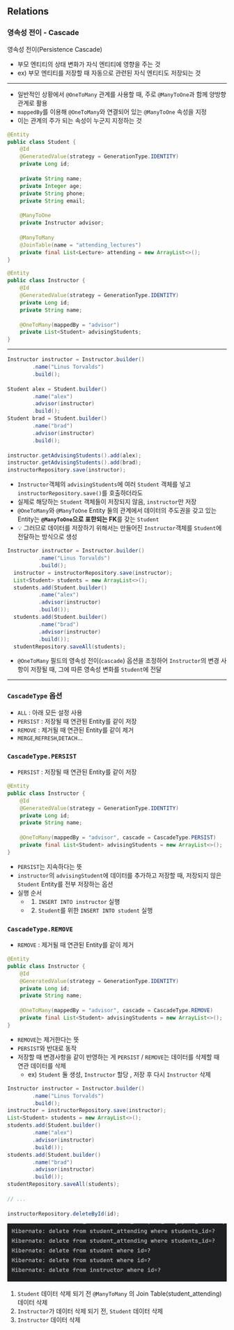 ## Relations
### 영속성 전이 - Cascade
영속성 전이(Persistence Cascade) 
- 부모 엔티티의 상태 변화가 자식 엔티티에 영향을 주는 것 
- ex) 부모 엔티티를 저장할 때 자동으로 관련된 자식 엔티티도 저장되는 것

---
- 일반적인 상황에서 `@OneToMany` 관계를 사용할 때, 주로 `@ManyToOne`과 함께 양방향 관계로 활용
- `mappedBy`를 이용해 `@OneToMany`와 연결되어 있는 `@ManyToOne` 속성을 지정
- 이는 관계의 주가 되는 속성이 누군지 지정하는 것
```java
@Entity
public class Student {
    @Id
    @GeneratedValue(strategy = GenerationType.IDENTITY)
    private Long id;

    private String name;
    private Integer age;
    private String phone;
    private String email;

    @ManyToOne
    private Instructor advisor;

    @ManyToMany
    @JoinTable(name = "attending_lectures")
    private final List<Lecture> attending = new ArrayList<>();
}
```
```java
@Entity
public class Instructor {
    @Id
    @GeneratedValue(strategy = GenerationType.IDENTITY)
    private Long id;
    private String name;

    @OneToMany(mappedBy = "advisor")
    private List<Student> advisingStudents;
}
```
---
```java
Instructor instructor = Instructor.builder()
        .name("Linus Torvalds")
        .build();

Student alex = Student.builder()
        .name("alex")
        .advisor(instructor)
        .build();
Student brad = Student.builder()
        .name("brad")
        .advisor(instructor)
        .build();

instructor.getAdvisingStudents().add(alex);
instructor.getAdvisingStudents().add(brad);
instructorRepository.save(instructor);
```
- `Instructor`객체의 `advisingStudents`에 여러 `Student` 객체를 넣고 `instructorRepository.save()`를 호출하더라도
- 실제로 해당하는 `Student` 객체들이 저장되지 않음, `instructor`만 저장
- `@OneToMany`와 `@ManyToOne` Entity 둘의 관계에서 데이터의 주도권을 갖고 있는 Entity는 **`@ManyToOne`으로 표햔되는 FK**를 갖는 `Student`
- 💡 그러므로 데이터를 저장하기 위해서는 만들어진 `Instructor`객체를 `Student`에 전달하는 방식으로 생성 
```java
Instructor instructor = Instructor.builder()
          .name("Linus Torvalds")
          .build();
  instructor = instructorRepository.save(instructor);
  List<Student> students = new ArrayList<>();
  students.add(Student.builder()
          .name("alex")
          .advisor(instructor)
          .build());
  students.add(Student.builder()
          .name("brad")
          .advisor(instructor)
          .build());
  studentRepository.saveAll(students);
```
- `@OneToMany` 필드의 영속성 전이(`cascade`) 옵션을 조정하어 `Instructor`의 변경 사항이 저장될 때, 그에 따른 영속성 변화를 `Student`에 전달
---
### `CascadeType` 옵션
- `ALL` : 아래 모든 설정 사용 
- `PERSIST` : 저장될 때 연관된 Entity를 같이 저장
- `REMOVE` : 제거될 때 연관된 Entity를 같이 제거
- `MERGE`,`REFRESH`,`DETACH`...

### `CascadeType.PERSIST`
- `PERSIST` : 저장될 때 연관된 Entity를 같이 저장
```java
@Entity
public class Instructor {
    @Id
    @GeneratedValue(strategy = GenerationType.IDENTITY)
    private Long id;
    private String name;

    @OneToMany(mappedBy = "advisor", cascade = CascadeType.PERSIST)
    private final List<Student> advisingStudents = new ArrayList<>();
}
```
- `PERSIST`는 지속하다는 뜻
- `instructor`의 `advisingStudent`에 데이터를 추가하고 저장할 때, 저장되지 않은 `Student` Entity를 전부 저장하는 옵션
- 실행 순서
  - 1. `INSERT INTO instructor` 실행
  - 2. `Student`를 위한 `INSERT INTO student` 실행


### `CascadeType.REMOVE`
- `REMOVE` : 제거될 때 연관된 Entity를 같이 제거
```java
@Entity
public class Instructor {
    @Id
    @GeneratedValue(strategy = GenerationType.IDENTITY)
    private Long id;
    private String name;

    @OneToMany(mappedBy = "advisor", cascade = CascadeType.REMOVE)
    private final List<Student> advisingStudents = new ArrayList<>();
}
```
- `REMOVE`는 제거한다는 뜻
- `PERSIST`와 반대로 동작
- 저장할 때 변경사항을 같이 반영하는 게 `PERSIST` / `REMOVE`는 데이터를 삭제할 때 연관 데이터를 삭제
  - ex) `Student` 둘 생성, `Instructor` 할당 , 저장 후 다시 `Instructor` 삭제
```java
Instructor instructor = Instructor.builder()
        .name("Linus Torvalds")
        .build();
instructor = instructorRepository.save(instructor);
List<Student> students = new ArrayList<>();
students.add(Student.builder()
        .name("alex")
        .advisor(instructor)
        .build());
students.add(Student.builder()
        .name("brad")
        .advisor(instructor)
        .build());
studentRepository.saveAll(students);

// ...

instructorRepository.deleteById(id);
```
![Cascade-remove](Casecade-remove.png)
1. `Student` 데이터 삭제 되기 전 `@ManyToMany` 의 Join Table(student_attending) 데이터 삭제
2. `Instructor`가 데이터 삭제 되기 전, `Student` 데이터 삭제
3. `Instructor` 데이터 삭제